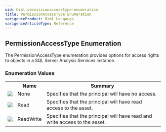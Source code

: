 ```yaml
---
uid: biml-permissionaccesstype-enumeration
title: PermissionAccessType Enumeration
varigenceProduct: Biml Langauge
varigenceArticleType: Reference
---
```


## PermissionAccessType Enumeration<div class="LanguageSummary"><div class ="SummaryItem">The PermissionAccessType enumeration provides options for access rights to objects in a SQL Server Analysis Services instance.</div></div><div class="EnumValueGroup">### Enumeration Values<table id="EnumValue" class="MemberList"><tbody><tr><th class="MemberTypeIconColumnHeader">&nbsp;</th><th class="MemberNameColumnHeader">Name</th><th class="MemberSummaryColumnHeader">Summary</th></tr><tr class="cd0"><td align="center" class="MemberTypeIcon"><img src="enumValue.png"></img></td><td class="MemberName">None</td><td class="MemberSummary"><div class ="SummaryItem">Specifies that the principal will have no access.</div></td></tr><tr class="cd1"><td align="center" class="MemberTypeIcon"><img src="enumValue.png"></img></td><td class="MemberName">Read</td><td class="MemberSummary"><div class ="SummaryItem">Specifies that the principal will have read access to the asset.</div></td></tr><tr class="cd0"><td align="center" class="MemberTypeIcon"><img src="enumValue.png"></img></td><td class="MemberName">ReadWrite</td><td class="MemberSummary"><div class ="SummaryItem">Specifies that the principal will have read and write access to the asset.</div></td></tr></tbody></table></div>
